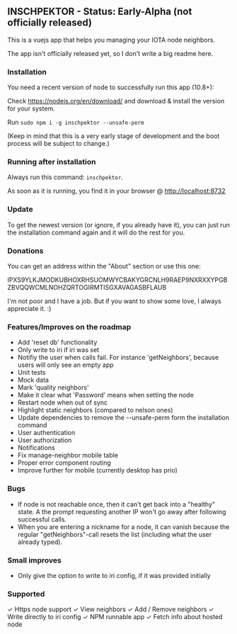 ## INSCHPEKTOR - Status: Early-Alpha (not officially released)

This is a vuejs app that helps you managing your IOTA node neighbors.

The app isn't officially released yet, so I don't write a big readme here.

### Installation

You need a recent version of node to successfully run this app (10.8+):

Check https://nodejs.org/en/download/ and download & install the version for your system.

Run `sudo npm i -g inschpektor --unsafe-perm`

(Keep in mind that this is a very early stage of development and the boot process will be subject to change.)

### Running after installation

Always run this command: `inschpektor`.

As soon as it is running, you find it in your browser @ <http://localhost:8732>

### Update

To get the newest version (or ignore, if you already have it), you can just run the installation command again and it will do the rest for you.

### Donations

You can get an address within the "About" section or use this one:

IPXS9YLKJMODKUBHOXRHSUOMWYCBAKYGRCNLH9RAEP9NXRXXYPGBZBVQQWCMLNOHZQRTOGIRMTISGXAVAGASBFLAUB

I'm not poor and I have a job. But if you want to show some love, I always appreciate it. :)

### Features/Improves on the roadmap

- Add 'reset db' functionality
- Only write to iri if iri was set
- Notifiy the user when calls fail. For instance 'getNeighbors', because users will only see an empty app
- Unit tests
- Mock data
- Mark 'quality neighbors'
- Make it clear what 'Password' means when setting the node
- Restart node when out of sync
- Highlight static neighbors (compared to nelson ones)
- Update dependencies to remove the --unsafe-perm form the installation command
- User authentication
- User authorization
- Notifications
- Fix manage-neighbor mobile table
- Proper error component routing
- Improve further for mobile (currently desktop has prio)

### Bugs

- If node is not reachable once, then it can't get back into a "healthy" state. A the prompt requesting another IP won't go away after following successful calls.
- When you are entering a nickname for a node, it can vanish because the regular "getNeighbors"-call resets the list (including what the user already typed).

### Small improves

- Only give the option to write to iri config, if it was provided initially

### Supported
✓ Https node support
✓ View neighbors
✓ Add / Remove neighbors
✓ Write directly to iri config
✓ NPM runnable app
✓ Fetch info about hosted node
